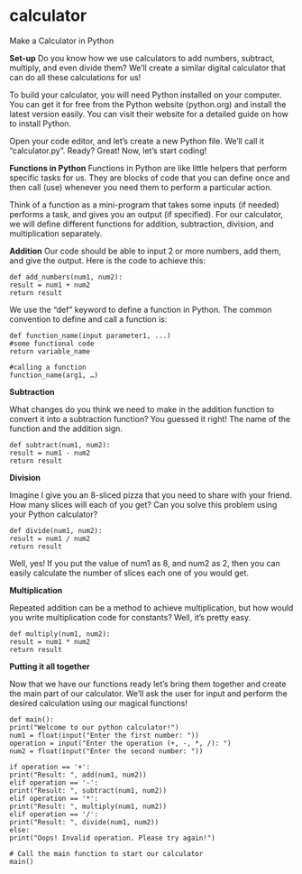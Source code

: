 # calculator
Make a Calculator in Python


**Set-up**
Do you know how we use calculators to add numbers, subtract, multiply, and even divide them? We’ll create a similar digital calculator that can do all these calculations for us!

To build your calculator, you will need Python installed on your computer. You can get it for free from the Python website (python.org) and install the latest version easily. You can visit their website for a detailed guide on how to install Python.

Open your code editor, and let’s create a new Python file. We’ll call it “calculator.py”. Ready? Great! Now, let’s start coding!

**Functions in Python**
Functions in Python are like little helpers that perform specific tasks for us. They are blocks of code that you can define once and then call (use) whenever you need them to perform a particular action.

Think of a function as a mini-program that takes some inputs (if needed) performs a task, and gives you an output (if specified). For our calculator, we will define different functions for addition, subtraction, division, and multiplication separately.

**Addition**
Our code should be able to input 2 or more numbers, add them, and give the output. Here is the code to achieve this:

```
def add_numbers(num1, num2):
result = num1 + num2
return result
```

We use the “def” keyword to define a function in Python. The common convention to define and call a function is:

```
def function_name(input parameter1, ...)
#some functional code
return variable_name

#calling a function
function_name(arg1, …)
```

**Subtraction**

What changes do you think we need to make in the addition function to convert it into a subtraction function? You guessed it right! The name of the function and the addition sign.

```
def subtract(num1, num2):
result = num1 - num2
return result
```

**Division**

Imagine I give you an 8-sliced pizza that you need to share with your friend. How many slices will each of you get? Can you solve this problem using your Python calculator?

```
def divide(num1, num2):
result = num1 / num2
return result
```

Well, yes! If you put the value of num1 as 8, and num2 as 2, then you can easily calculate the number of slices each one of you would get.

**Multiplication**

Repeated addition can be a method to achieve multiplication, but how would you write multiplication code for constants? Well, it’s pretty easy.

```
def multiply(num1, num2):
result = num1 * num2
return result
```

**Putting it all together**

Now that we have our functions ready let’s bring them together and create the main part of our calculator. We’ll ask the user for input and perform the desired calculation using our magical functions!

```
def main():
print("Welcome to our python calculator!")
num1 = float(input("Enter the first number: "))
operation = input("Enter the operation (+, -, *, /): ")
num2 = float(input("Enter the second number: "))

if operation == '+':
print("Result: ", add(num1, num2))
elif operation == '-':
print("Result: ", subtract(num1, num2))
elif operation == '*':
print("Result: ", multiply(num1, num2))
elif operation == '/':
print("Result: ", divide(num1, num2))
else:
print("Oops! Invalid operation. Please try again!")

# Call the main function to start our calculator
main()
```

